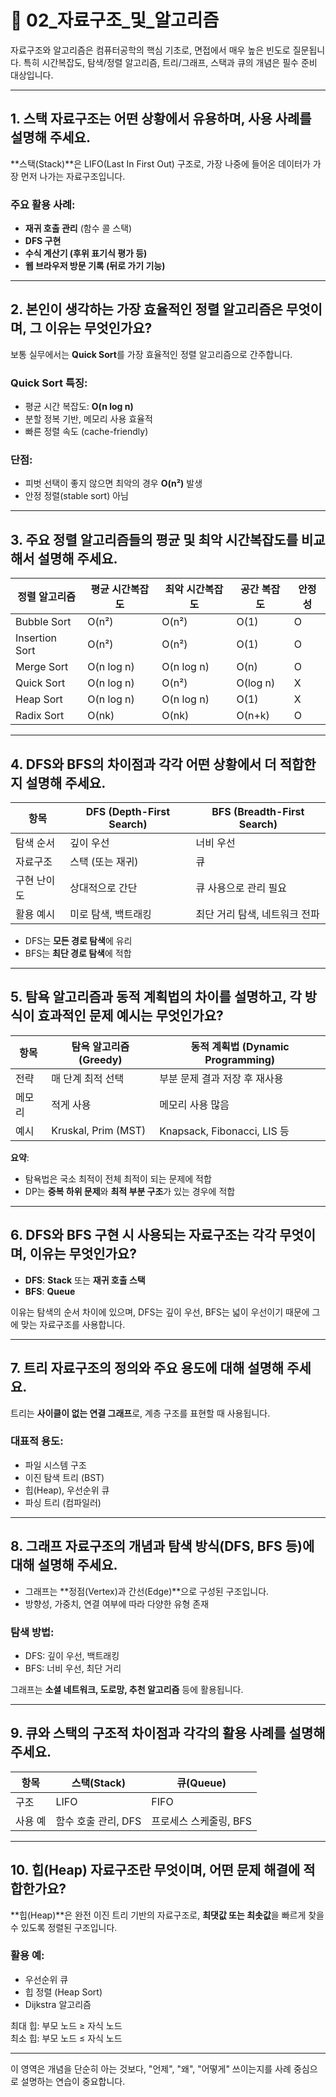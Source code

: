 
# 📘 02_자료구조_및_알고리즘

자료구조와 알고리즘은 컴퓨터공학의 핵심 기초로, 면접에서 매우 높은 빈도로 질문됩니다. 특히 시간복잡도, 탐색/정렬 알고리즘, 트리/그래프, 스택과 큐의 개념은 필수 준비 대상입니다.

---

## 1. 스택 자료구조는 어떤 상황에서 유용하며, 사용 사례를 설명해 주세요.

**스택(Stack)**은 LIFO(Last In First Out) 구조로, 가장 나중에 들어온 데이터가 가장 먼저 나가는 자료구조입니다.

### 주요 활용 사례:
- **재귀 호출 관리** (함수 콜 스택)
- **DFS 구현**
- **수식 계산기 (후위 표기식 평가 등)**
- **웹 브라우저 방문 기록 (뒤로 가기 기능)**

---

## 2. 본인이 생각하는 가장 효율적인 정렬 알고리즘은 무엇이며, 그 이유는 무엇인가요?

보통 실무에서는 **Quick Sort**를 가장 효율적인 정렬 알고리즘으로 간주합니다.

### Quick Sort 특징:
- 평균 시간 복잡도: **O(n log n)**
- 분할 정복 기반, 메모리 사용 효율적
- 빠른 정렬 속도 (cache-friendly)

### 단점:
- 피벗 선택이 좋지 않으면 최악의 경우 **O(n²)** 발생
- 안정 정렬(stable sort) 아님

---

## 3. 주요 정렬 알고리즘들의 평균 및 최악 시간복잡도를 비교해서 설명해 주세요.

| 정렬 알고리즘 | 평균 시간복잡도 | 최악 시간복잡도 | 공간 복잡도 | 안정성 |
|---------------|------------------|------------------|--------------|--------|
| Bubble Sort   | O(n²)           | O(n²)           | O(1)         | O      |
| Insertion Sort| O(n²)           | O(n²)           | O(1)         | O      |
| Merge Sort    | O(n log n)      | O(n log n)      | O(n)         | O      |
| Quick Sort    | O(n log n)      | O(n²)           | O(log n)     | X      |
| Heap Sort     | O(n log n)      | O(n log n)      | O(1)         | X      |
| Radix Sort    | O(nk)           | O(nk)           | O(n+k)       | O      |

---

## 4. DFS와 BFS의 차이점과 각각 어떤 상황에서 더 적합한지 설명해 주세요.

| 항목 | DFS (Depth-First Search) | BFS (Breadth-First Search) |
|------|--------------------------|-----------------------------|
| 탐색 순서 | 깊이 우선                     | 너비 우선                      |
| 자료구조 | 스택 (또는 재귀)               | 큐                            |
| 구현 난이도 | 상대적으로 간단                 | 큐 사용으로 관리 필요              |
| 활용 예시 | 미로 탐색, 백트래킹              | 최단 거리 탐색, 네트워크 전파          |

- DFS는 **모든 경로 탐색**에 유리  
- BFS는 **최단 경로 탐색**에 적합

---

## 5. 탐욕 알고리즘과 동적 계획법의 차이를 설명하고, 각 방식이 효과적인 문제 예시는 무엇인가요?

| 항목 | 탐욕 알고리즘 (Greedy) | 동적 계획법 (Dynamic Programming) |
|------|------------------------|-----------------------------------|
| 전략 | 매 단계 최적 선택               | 부분 문제 결과 저장 후 재사용           |
| 메모리 | 적게 사용                   | 메모리 사용 많음                       |
| 예시 | Kruskal, Prim (MST)     | Knapsack, Fibonacci, LIS 등          |

**요약**:  
- 탐욕법은 국소 최적이 전체 최적이 되는 문제에 적합  
- DP는 **중복 하위 문제**와 **최적 부분 구조**가 있는 경우에 적합

---

## 6. DFS와 BFS 구현 시 사용되는 자료구조는 각각 무엇이며, 이유는 무엇인가요?

- **DFS**: **Stack** 또는 **재귀 호출 스택**  
- **BFS**: **Queue**

이유는 탐색의 순서 차이에 있으며, DFS는 깊이 우선, BFS는 넓이 우선이기 때문에 그에 맞는 자료구조를 사용합니다.

---

## 7. 트리 자료구조의 정의와 주요 용도에 대해 설명해 주세요.

트리는 **사이클이 없는 연결 그래프**로, 계층 구조를 표현할 때 사용됩니다.

### 대표적 용도:
- 파일 시스템 구조
- 이진 탐색 트리 (BST)
- 힙(Heap), 우선순위 큐
- 파싱 트리 (컴파일러)

---

## 8. 그래프 자료구조의 개념과 탐색 방식(DFS, BFS 등)에 대해 설명해 주세요.

- 그래프는 **정점(Vertex)과 간선(Edge)**으로 구성된 구조입니다.
- 방향성, 가중치, 연결 여부에 따라 다양한 유형 존재

### 탐색 방법:
- DFS: 깊이 우선, 백트래킹
- BFS: 너비 우선, 최단 거리

그래프는 **소셜 네트워크, 도로망, 추천 알고리즘** 등에 활용됩니다.

---

## 9. 큐와 스택의 구조적 차이점과 각각의 활용 사례를 설명해 주세요.

| 항목 | 스택(Stack) | 큐(Queue) |
|------|--------------|------------|
| 구조 | LIFO         | FIFO       |
| 사용 예 | 함수 호출 관리, DFS | 프로세스 스케줄링, BFS |

---

## 10. 힙(Heap) 자료구조란 무엇이며, 어떤 문제 해결에 적합한가요?

**힙(Heap)**은 완전 이진 트리 기반의 자료구조로, **최댓값 또는 최솟값**을 빠르게 찾을 수 있도록 정렬된 구조입니다.

### 활용 예:
- 우선순위 큐
- 힙 정렬 (Heap Sort)
- Dijkstra 알고리즘

최대 힙: 부모 노드 ≥ 자식 노드  
최소 힙: 부모 노드 ≤ 자식 노드

---

이 영역은 개념을 단순히 아는 것보다, "언제", "왜", "어떻게" 쓰이는지를 사례 중심으로 설명하는 연습이 중요합니다.
